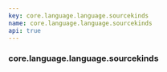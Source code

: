 ```yaml
---
key: core.language.language.sourcekinds
name: core.language.language.sourcekinds
api: true
---
```


### core.language.language.sourcekinds
